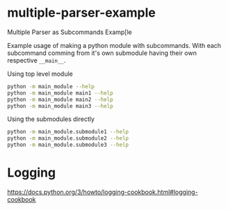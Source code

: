 # multiple-parser-example
Multiple Parser as Subcommands Examp[le

Example usage of making a python module with subcommands.
With each subcommand comming from it's own submodule having their own respective `__main__`.

Using top level module
```bash
python -m main_module --help
python -m main_module main1 --help
python -m main_module main2 --help
python -m main_module main3 --help
```

Using the submodules directly
```bash
python -m main_module.submodule1 --help
python -m main_module.submodule2 --help
python -m main_module.submodule3 --help
```


# Logging

https://docs.python.org/3/howto/logging-cookbook.html#logging-cookbook
